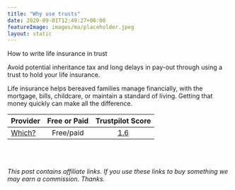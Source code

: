 ```yaml
---
title: "Why use trusts"
date: 2020-09-01T12:49:27+06:00
featureImage: images/ma/placeholder.jpeg
layout: static
---
```


How to write life insurance in trust

Avoid potential inheritance tax and long delays in pay-out through using a trust to hold your life insurance.

Life insurance helps bereaved families manage financially, with the mortgage, bills, childcare, or maintain a standard of living. Getting that money quickly can make all the difference.

| Provider      | Free or Paid  |  Trustpilot Score  |
| :-----------          | :--------------:      |  :--------------:         |
| [Which?](https://www.which.co.uk/money/insurance/life-insurance/how-to-write-life-insurance-in-trust-a1pdy5r28lwf) | Free/paid | [1.6](https://www.trustpilot.com/review/www.which.co.uk) | 
  

<br/><br/>

*This post contains affiliate links. If you use these links to buy something we may
earn a commission. Thanks.*






